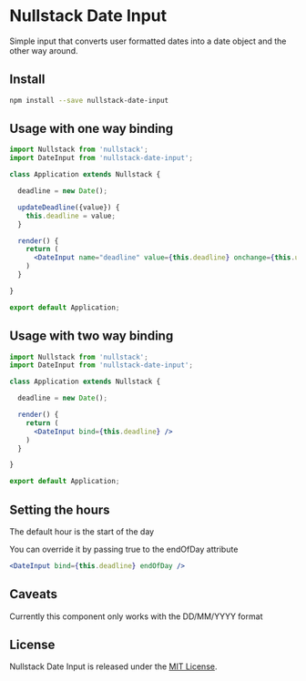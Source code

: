 
# Nullstack Date Input

Simple input that converts user formatted dates into a date object and the other way around.

## Install

```bash
npm install --save nullstack-date-input
```

## Usage with one way binding

```jsx
import Nullstack from 'nullstack';
import DateInput from 'nullstack-date-input';

class Application extends Nullstack {

  deadline = new Date();

  updateDeadline({value}) {
    this.deadline = value;
  }

  render() {
    return (
      <DateInput name="deadline" value={this.deadline} onchange={this.updateDeadline} />
    )
  }

}

export default Application;
```

## Usage with two way binding

```jsx
import Nullstack from 'nullstack';
import DateInput from 'nullstack-date-input';

class Application extends Nullstack {

  deadline = new Date();

  render() {
    return (
      <DateInput bind={this.deadline} />
    )
  }

}

export default Application;
```

## Setting the hours

The default hour is the start of the day

You can override it by passing true to the endOfDay attribute

```jsx
<DateInput bind={this.deadline} endOfDay />
```

## Caveats

Currently this component only works with the DD/MM/YYYY format

## License

Nullstack Date Input is released under the [MIT License](https://opensource.org/licenses/MIT).